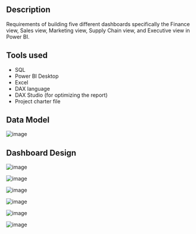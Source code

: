 ## Description
Requirements of building five different dashboards specifically the Finance view, Sales view, Marketing view, Supply Chain view, and Executive view in Power BI.

## Tools used
- SQL
- Power BI Desktop
- Excel
- DAX language
- DAX Studio (for optimizing the report)
- Project charter file


## Data Model
![image](https://github.com/GoodbyeKittyy/Business-Intelligence-Dashboard/assets/161730857/44f5e49f-bb4b-415f-badc-a32a5951b4dc)

## Dashboard Design

![image](https://github.com/GoodbyeKittyy/Business-Intelligence-Dashboard/assets/161730857/578808c6-9b75-4f2e-be4a-e2563a03a64c)

![image](https://github.com/GoodbyeKittyy/Business-Intelligence-Dashboard/assets/161730857/748a4654-377f-4788-9f12-e1b0c29cdb66)

![image](https://github.com/GoodbyeKittyy/Business-Intelligence-Dashboard/assets/161730857/22f20e14-5c88-4493-ae21-67f05dd6ad00)

![image](https://github.com/GoodbyeKittyy/Business-Intelligence-Dashboard/assets/161730857/184ebc1b-8cec-4970-ba73-02744e13c6bf)

![image](https://github.com/GoodbyeKittyy/Business-Intelligence-Dashboard/assets/161730857/984b1427-c554-44e7-a0d6-81ea2cdf06a4)

![image](https://github.com/GoodbyeKittyy/Business-Intelligence-Dashboard/assets/161730857/2267a9db-cfbc-4a9a-8684-71159393f610)
